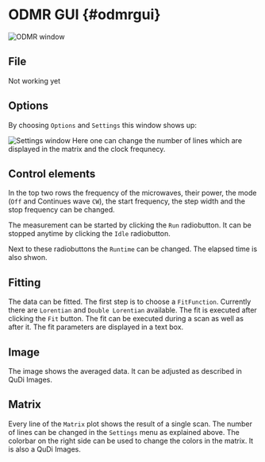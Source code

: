 
ODMR GUI {#odmrgui}
========

![ODMR window](/odmrgui-capture-20150621132236-679-0.png "The main ODMR window")

File
----

Not working yet

Options
-------

By choosing `Options` and `Settings` this window shows up:


![Settings window](/odmrgui-capture-20150621132437-349-1.png "The settings window")
Here one can change the number of lines which are displayed in the matrix and the clock frequnecy.

Control elements
----------------

In the top two rows the frequency of the microwaves, their power, the mode (`Off` and Continues wave `CW`), the start frequency, the step width and the stop frequency can be changed.

The measurement can be started by clicking the `Run` radiobutton. It can be stopped anytime by clicking the `Idle` radiobutton.

Next to these radiobuttons the `Runtime` can be changed. The elapsed time is also shwon.

Fitting
-------

The data can be fitted. The first step is to choose a `FitFunction`. Currently there are `Lorentian` and `Double Lorentian` available.
The fit is executed after clicking the `Fit` button.
The fit can be executed during a scan as well as after it. The fit parameters are displayed in a text box.

Image
-----

The image shows the averaged data. It can be adjusted as described in QuDi Images.

Matrix
------

Every line of the `Matrix` plot shows the result of a single scan. The number of lines can be changed in the `Settings` menu as explained above.
The colorbar on the right side can be used to change the colors in the matrix. It is also a QuDi Images.
